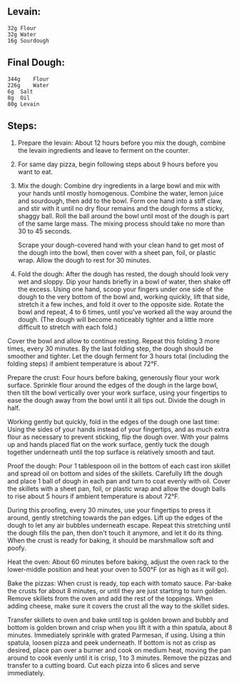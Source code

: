 ## Levain:
	32g	Flour
	32g	Water
	16g	Sourdough

## Final Dough:
	344g	Flour
	226g	Water
	6g	Salt
	8g	Oil
	80g	Levain

## Steps:
1. Prepare the levain: About 12 hours before you mix the dough, combine the levain ingredients and leave to ferment on the counter.

2. For same day pizza, begin following steps about 9 hours before you want to eat.

3. Mix the dough: Combine dry ingredients in a large bowl and mix with your hands until mostly homogenous. Combine the water, lemon juice and sourdough, then add to the bowl. Form one hand into a stiff claw, and stir with it until no dry flour remains and the dough forms a sticky, shaggy ball. Roll the ball around the bowl until most of the dough is part of the same large mass. The mixing process should take no more than 30 to 45 seconds.

	Scrape your dough-covered hand with your clean hand to get most of the dough into the bowl, then cover with a sheet pan, foil, or plastic wrap. Allow the dough to rest for 30 minutes.

5. Fold the dough: After the dough has rested, the dough should look very wet and sloppy. Dip your hands briefly in a bowl of water, then shake off the excess. Using one hand, scoop your fingers under one side of the dough to the very bottom of the bowl and, working quickly, lift that side, stretch it a few inches, and fold it over to the opposite side. Rotate the bowl and repeat, 4 to 6 times, until you’ve worked all the way around the dough. (The dough will become noticeably tighter and a little more difficult to stretch with each fold.)

Cover the bowl and allow to continue resting. Repeat this folding 3 more times, every 30 minutes. By the last folding step, the dough should be smoother and tighter. Let the dough ferment for 3 hours total (including the folding steps) if ambient temperature is about 72°F.

Prepare the crust: Four hours before baking, generously flour your work surface. Sprinkle flour around the edges of the dough in the large bowl, then tilt the bowl vertically over your work surface, using your fingertips to ease the dough away from the bowl until it all tips out. Divide the dough in half.

Working gently but quickly, fold in the edges of the dough one last time: Using the sides of your hands instead of your fingertips, and as much extra flour as necessary to prevent sticking, flip the dough over. With your palms up and hands placed flat on the work surface, gently tuck the dough together underneath until the top surface is relatively smooth and taut.

Proof the dough: Pour 1 tablespoon oil in the bottom of each cast iron skillet and spread oil on bottom and sides of the skillets. Carefully lift the dough and place 1 ball of dough in each pan and turn to coat evenly with oil. Cover the skillets with a sheet pan, foil, or plastic wrap and allow the dough balls to rise about 5 hours if ambient temperature is about 72°F.

During this proofing, every 30 minutes, use your fingertips to press it around, gently stretching towards the pan edges. Lift up the edges of the dough to let any air bubbles underneath escape. Repeat this stretching until the dough fills the pan, then don't touch it anymore, and let it do its thing. When the crust is ready for baking, it should be marshmallow soft and poofy.

Heat the oven: About 60 minutes before baking, adjust the oven rack to the lower-middle position and heat your oven to 500°F (or as high as it will go).

Bake the pizzas: When crust is ready, top each with tomato sauce. Par-bake the crusts for about 8 minutes, or until they are just starting to turn golden. Remove skillets from the oven and add the rest of the toppings. When adding cheese, make sure it covers the crust all the way to the skillet sides.

Transfer skillets to oven and bake until top is golden brown and bubbly and bottom is golden brown and crisp when you lift it with a thin spatula, about 8 minutes. Immediately sprinkle with grated Parmesan, if using. Using a thin spatula, loosen pizza and peek underneath. If bottom is not as crisp as desired, place pan over a burner and cook on medium heat, moving the pan around to cook evenly until it is crisp, 1 to 3 minutes. Remove the pizzas and transfer to a cutting board. Cut each pizza into 6 slices and serve immediately.
